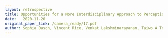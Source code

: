 ```yaml
---
layout: retrospective
title: Opportunities for a More Interdisciplinary Approach to Perceptions of Fairness in Machine Learning
date:   2020-11-20
original_paper_link: /camera_ready/17.pdf
author: Sophia Dasch, Vincent Rice, Venkat Lakshminarayanan, Taiwo A Togun, Sarah M Brown, C. Malik Boykin
---
```

